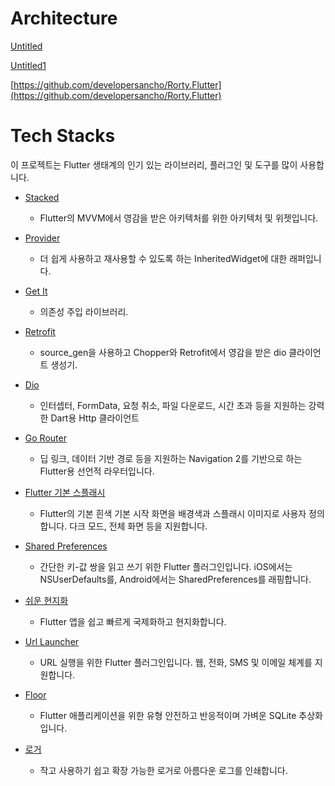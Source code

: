 # Architecture


[Untitled](/assets/img/Architecture%20a79377effdb54f95afb8e7aedab74783/Untitled.png)
 
[Untitled1](/assets/img/Architecture%20a79377effdb54f95afb8e7aedab74783/Untitled1.png)


[https://github.com/developersancho/Rorty.Flutter](https://github.com/developersancho/Rorty.Flutter)

# ****Tech Stacks****

이 프로젝트는 Flutter 생태계의 인기 있는 라이브러리, 플러그인 및 도구를 많이 사용합니다.

- [Stacked](https://pub.dev/packages/stacked)
    
    - Flutter의 MVVM에서 영감을 받은 아키텍처를 위한 아키텍처 및 위젯입니다.
    
- [Provider](https://pub.dev/packages/provider)
    
    - 더 쉽게 사용하고 재사용할 수 있도록 하는 InheritedWidget에 대한 래퍼입니다.
    
- [Get It](https://pub.dev/packages/get_it)
    
    - 의존성 주입 라이브러리.
    
- [Retrofit](https://pub.dev/packages/retrofit)
    
    - source_gen을 사용하고 Chopper와 Retrofit에서 영감을 받은 dio 클라이언트 생성기.
    
- [Dio](https://pub.dev/packages/dio)
    
    - 인터셉터, FormData, 요청 취소, 파일 다운로드, 시간 초과 등을 지원하는 강력한 Dart용 Http 클라이언트
    
- [Go Router](https://pub.dev/packages/go_router)
    
    - 딥 링크, 데이터 기반 경로 등을 지원하는 Navigation 2를 기반으로 하는 Flutter용 선언적 라우터입니다.
    
- [Flutter 기본 스플래시](https://pub.dev/packages/flutter_native_splash)
    
    - Flutter의 기본 흰색 기본 시작 화면을 배경색과 스플래시 이미지로 사용자 정의합니다. 다크 모드, 전체 화면 등을 지원합니다.
    
- [Shared Preferences](https://pub.dev/packages/shared_preferences)
    
    - 간단한 키-값 쌍을 읽고 쓰기 위한 Flutter 플러그인입니다. iOS에서는 NSUserDefaults를, Android에서는 SharedPreferences를 래핑합니다.
    
- [쉬운 현지화](https://pub.dev/packages/easy_localization)
    
    - Flutter 앱을 쉽고 빠르게 국제화하고 현지화합니다.
    
- [Url Launcher](https://pub.dev/packages/url_launcher)
    
    - URL 실행을 위한 Flutter 플러그인입니다. 웹, 전화, SMS 및 이메일 체계를 지원합니다.
    
- [Floor](https://pub.dev/packages/floor)
    
    - Flutter 애플리케이션을 위한 유형 안전하고 반응적이며 가벼운 SQLite 추상화입니다.
    
- [로거](https://pub.dev/packages/logger)
    
    - 작고 사용하기 쉽고 확장 가능한 로거로 아름다운 로그를 인쇄합니다.